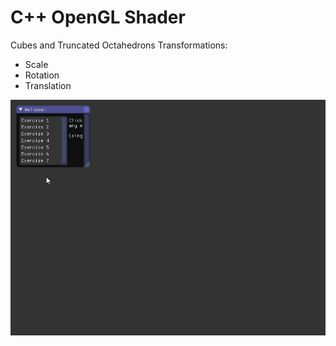 # C++ OpenGL Shader

Cubes and Truncated Octahedrons Transformations:
- Scale
- Rotation
- Translation

![](GeometryShader.gif)
